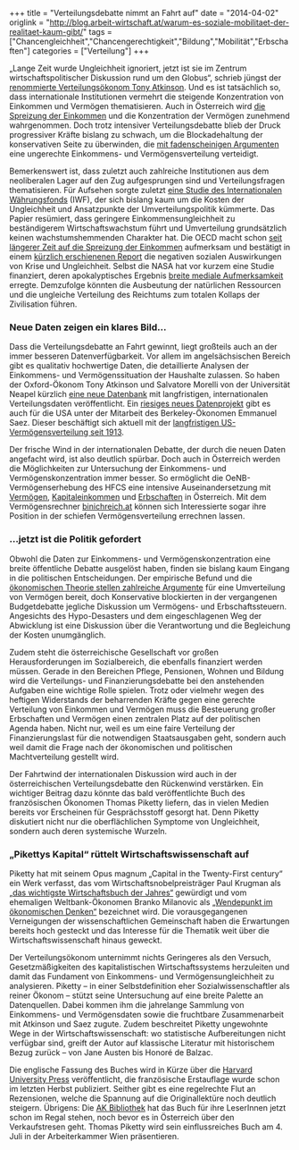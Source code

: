 +++
title = "Verteilungsdebatte nimmt an Fahrt auf"
date = "2014-04-02"
origlink = "http://blog.arbeit-wirtschaft.at/warum-es-soziale-mobilitaet-der-realitaet-kaum-gibt/"
tags = ["Chancengleichheit","Chancengerechtigkeit","Bildung","Mobilität","Erbschaften"]
categories = ["Verteilung"]
+++

„Lange Zeit wurde Ungleichheit ignoriert, jetzt ist sie im Zentrum wirtschaftspolitischer Diskussion rund um den Globus“, schrieb jüngst der [renommierte Verteilungsökonom Tony Atkinson](http://www.voxeu.org/article/chartbook-economic-inequality). Und es ist tatsächlich so, dass internationale Institutionen vermehrt die steigende Konzentration von Einkommen und Vermögen thematisieren. Auch in Österreich wird [die Spreizung der Einkommen](http://blog.arbeit-wirtschaft.at/bei-vermoegenseinkommen-gibt-es-keinen-mittelstand/) und die Konzentration der Vermögen zunehmend wahrgenommen. Doch trotz intensiver Verteilungsdebatte blieb der Druck progressiver Kräfte bislang zu schwach, um die Blockadehaltung der konservativen Seite zu überwinden, die [mit fadenscheinigen Argumenten](http://blog.arbeit-wirtschaft.at/wko-studien-liefern-argumente-pro-vermogenssteuer/) eine ungerechte Einkommens- und Vermögensverteilung verteidigt.
<!--more-->

Bemerkenswert ist, dass zuletzt auch zahlreiche Institutionen aus dem neoliberalen Lager auf den Zug aufgesprungen sind und Verteilungsfragen thematisieren. Für Aufsehen sorgte zuletzt [eine Studie des Internationalen Währungsfonds](http://www.imf.org/external/pubs/ft/sdn/2014/sdn1402.pdf) (IWF), der sich bislang kaum um die Kosten der Ungleichheit und Ansatzpunkte der Umverteilungspolitik kümmerte. Das Papier resümiert, dass geringere Einkommensungleichheit zu beständigerem Wirtschaftswachstum führt und Umverteilung grundsätzlich keinen wachstumshemmenden Charakter hat. Die OECD macht schon [seit längerer Zeit auf die Spreizung der Einkommen](http://www.oecd.org/els/soc/41525363.pdf) aufmerksam und bestätigt in einem [kürzlich erschienenen Report](http://www.oecd.org/els/soc/OECD2014-SocietyAtAGlance2014.pdf) die negativen sozialen Auswirkungen von Krise und Ungleichheit. Selbst die NASA hat vor kurzem eine Studie finanziert, deren apokalyptisches Ergebnis [breite mediale Aufmerksamkeit](http://www.wiwo.de/technologie/forschung/nasa-studie-das-ende-der-menschheit-ist-nah/9650356.html) erregte. Demzufolge könnten die Ausbeutung der natürlichen Ressourcen und die ungleiche Verteilung des Reichtums zum totalen Kollaps der Zivilisation führen.

### Neue Daten zeigen ein klares Bild...

Dass die Verteilungsdebatte an Fahrt gewinnt, liegt großteils auch an der immer besseren Datenverfügbarkeit. Vor allem im angelsächsischen Bereich gibt es qualitativ hochwertige Daten, die detaillierte Analysen der Einkommens- und Vermögenssituation der Haushalte zulassen. So haben der Oxford-Ökonom Tony Atkinson und Salvatore Morelli von der Universität Neapel kürzlich [eine neue Datenbank](http://www.chartbookofeconomicinequality.com/) mit langfristigen, internationalen Verteilungsdaten veröffentlicht. Ein [riesiges neues Datenprojekt](http://www.equality-of-opportunity.org/) gibt es auch für die USA unter der Mitarbeit des Berkeley-Ökonomen Emmanuel Saez. Dieser beschäftigt sich aktuell mit der [langfristigen US-Vermögensverteilung seit 1913](http://houseofdebt.org/2014/03/29/measuring-wealth-inequality.html).

Der frische Wind in der internationalen Debatte, der durch die neuen Daten angefacht wird, ist also deutlich spürbar. Doch auch in Österreich werden die Möglichkeiten zur Untersuchung der Einkommens- und Vermögenskonzentration immer besser. So ermöglicht die OeNB-Vermögenserhebung des HFCS eine intensive Auseinandersetzung mit [Vermögen](http://blog.arbeit-wirtschaft.at/unterschatzung-der-vermogensungleichheit-durch-untererfassung-der-reichsten-haushalte/), [Kapitaleinkommen](http://wug.akwien.at/WUG_Archiv/2013_39_4/2013_39_4_0571.pdf) und [Erbschaften](http://wug.akwien.at/WUG_Archiv/2013_39_3/2013_39_3_0343.pdf) in Österreich. Mit dem Vermögensrechner [binichreich.at](http://binichreich.at/) können sich Interessierte sogar ihre Position in der schiefen Vermögensverteilung errechnen lassen.

### ...jetzt ist die Politik gefordert

Obwohl die Daten zur Einkommens- und Vermögenskonzentration eine breite öffentliche Debatte ausgelöst haben, finden sie bislang kaum Eingang in die politischen Entscheidungen. Der empirische Befund und die [ökonomischen Theorie stellen zahlreiche Argumente](http://blog.arbeit-wirtschaft.at/warum-wir-vermoegen-und-erbschaften-besteuern-sollten/) für eine Umverteilung von Vermögen bereit, doch Konservative blockierten in der vergangenen Budgetdebatte jegliche Diskussion um Vermögens- und Erbschaftssteuern. Angesichts des Hypo-Desasters und dem eingeschlagenen Weg der Abwicklung ist eine Diskussion über die Verantwortung und die Begleichung der Kosten unumgänglich.

Zudem steht die österreichische Gesellschaft vor großen Herausforderungen im Sozialbereich, die ebenfalls finanziert werden müssen. Gerade in den Bereichen Pflege, Pensionen, Wohnen und Bildung wird die Verteilungs- und Finanzierungsdebatte bei den anstehenden Aufgaben eine wichtige Rolle spielen. Trotz oder vielmehr wegen des heftigen Widerstands der beharrenden Kräfte gegen eine gerechte Verteilung von Einkommen und Vermögen muss die Besteuerung großer Erbschaften und Vermögen einen zentralen Platz auf der politischen Agenda haben. Nicht nur, weil es um eine faire Verteilung der Finanzierungslast für die notwendigen Staatsausgaben geht, sondern auch weil damit die Frage nach der ökonomischen und politischen Machtverteilung gestellt wird.

Der Fahrtwind der internationalen Diskussion wird auch in der österreichischen Verteilungsdebatte den Rückenwind verstärken. Ein wichtiger Beitrag dazu könnte das bald veröffentlichte Buch des französischen Ökonomen Thomas Piketty liefern, das in vielen Medien bereits vor Erscheinen für Gesprächsstoff gesorgt hat. Denn Piketty diskutiert nicht nur die oberflächlichen Symptome von Ungleichheit, sondern auch deren systemische Wurzeln.

### „Pikettys Kapital“ rüttelt Wirtschaftswissenschaft auf

Piketty hat mit seinem Opus magnum „Capital in the Twenty-First century“ ein Werk verfasst, das vom Wirtschaftsnobelpreisträger Paul Krugman als [„das wichtigste Wirtschaftsbuch der Jahres“](http://www.nytimes.com/2014/03/24/opinion/krugman-wealth-over-work.html?_r=1) gewürdigt und vom ehemaligen Weltbank-Ökonomen Branko Milanovic als [„Wendepunkt im ökonomischen Denken“](http://www.nytimes.com/2014/03/24/opinion/krugman-wealth-over-work.html?_r=1) bezeichnet wird. Die vorausgegangenen Verneigungen der wissenschaftlichen Gemeinschaft haben die Erwartungen bereits hoch gesteckt und das Interesse für die Thematik weit über die Wirtschaftswissenschaft hinaus geweckt.

Der Verteilungsökonom unternimmt nichts Geringeres als den Versuch, Gesetzmäßigkeiten des kapitalistischen Wirtschaftssystems herzuleiten und damit das Fundament von Einkommens- und Vermögensungleichheit zu analysieren. Piketty – in einer Selbstdefinition eher Sozialwissenschaftler als reiner Ökonom – stützt seine Untersuchung auf eine breite Palette an Datenquellen. Dabei kommen ihm die jahrelange Sammlung von Einkommens- und Vermögensdaten sowie die fruchtbare Zusammenarbeit mit Atkinson und Saez zugute. Zudem beschreitet Piketty ungewohnte Wege in der Wirtschaftswissenschaft: wo statistische Aufbereitungen nicht verfügbar sind, greift der Autor auf klassische Literatur mit historischem Bezug zurück – von Jane Austen bis Honoré de Balzac.

Die englische Fassung des Buches wird in Kürze über die [Harvard University Press](http://www.hup.harvard.edu/catalog.php?isbn=9780674430006) veröffentlicht, die französische Erstauflage wurde schon im letzten Herbst publiziert. Seither gibt es eine regelrechte Flut an Rezensionen, welche die Spannung auf die Originallektüre noch deutlich steigern. Übrigens: Die [AK Bibliothek](http://wien.arbeiterkammer.at/service/bibliothek/index.html) hat das Buch für ihre LeserInnen jetzt schon im Regal stehen, noch bevor es in Österreich über den Verkaufstresen geht. Thomas Piketty wird sein einflussreiches Buch am 4. Juli in der Arbeiterkammer Wien präsentieren.
